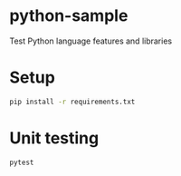 # python-sample
Test Python language features and libraries

# Setup
```bash
pip install -r requirements.txt
```

# Unit testing
```bash
pytest
```